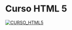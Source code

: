 
# Curso HTML 5
[![CURSO_HTML5](https://img.youtube.com/vi/QC9_8nRNNHA/0.jpg)](https://youtube.com/playlist?list=PLU8oAlHdN5BnX63lyAeV0LzLnpGudgRrK&si=cBwmneYggqbEOmYQ)